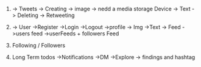 1. -> Tweets
        -> Creating
            -> image -> nedd a media storage Device
            -> Text
        -> Deleting
        -> Retweeting
        
2.  -> User
        ->Register
        ->Login
        ->Logout
        ->profile
            -> Img
            ->Text
        -> Feed
            ->users feed
            ->userFeeds + followers Feed

3. Following / Followers

4. Long Term todos
    ->Notifications
    ->DM
    ->Explore -> findings and hashtag

